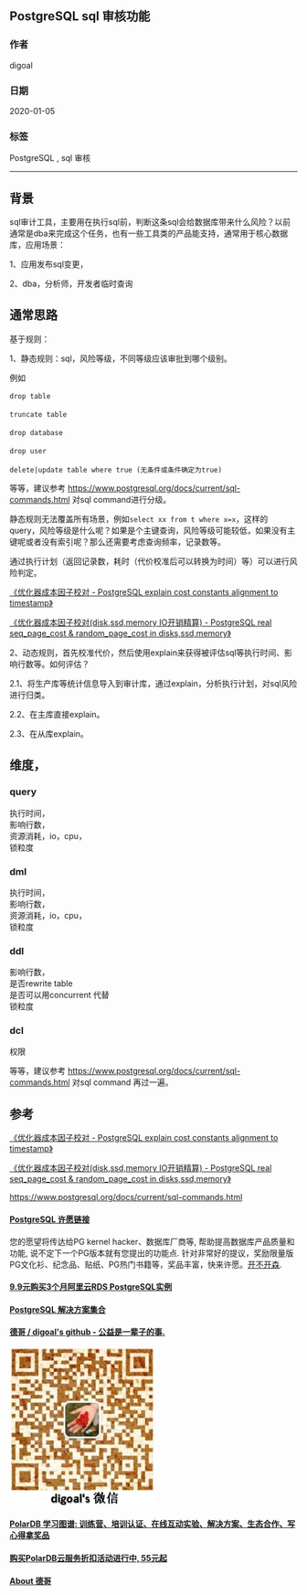 ## PostgreSQL sql 审核功能  
                                                                                                             
### 作者                                                                    
digoal                                                                                                             
                                                                                                             
### 日期                                                                                                             
2020-01-05                                                                                                         
                                                                                                             
### 标签                                                                                                             
PostgreSQL , sql 审核   
                                                                                                             
----                                                                                                             
                                                                                                             
## 背景     
sql审计工具，主要用在执行sql前，判断这条sql会给数据库带来什么风险？以前通常是dba来完成这个任务，也有一些工具类的产品能支持，通常用于核心数据库，应用场景：  
  
1、应用发布sql变更，  
  
2、dba，分析师，开发者临时查询  
  
## 通常思路  
基于规则：  
  
1、静态规则：sql，风险等级，不同等级应该审批到哪个级别。  
  
例如  
  
```  
drop table   
  
truncate table   
  
drop database   
  
drop user   
  
delete|update table where true (无条件或条件确定为true)  
```  
  
等等，建议参考 https://www.postgresql.org/docs/current/sql-commands.html 对sql command进行分级。   
  
静态规则无法覆盖所有场景，例如```select xx from t where x=x```，这样的query，风险等级是什么呢？如果是个主键查询，风险等级可能较低，如果没有主键呢或者没有索引呢？那么还需要考虑查询频率，记录数等。  
  
通过执行计划（返回记录数，耗时（代价校准后可以转换为时间）等）可以进行风险判定。  
  
[《优化器成本因子校对 - PostgreSQL explain cost constants alignment to timestamp》](../201311/20131126_03.md)    
  
[《优化器成本因子校对(disk,ssd,memory IO开销精算) - PostgreSQL real seq_page_cost & random_page_cost in disks,ssd,memory》](../201404/20140423_01.md)    
  
2、动态规则，首先校准代价，然后使用explain来获得被评估sql等执行时间、影响行数等。如何评估？  
  
2\.1、将生产库等统计信息导入到审计库，通过explain，分析执行计划，对sql风险进行归类。  
  
2\.2、在主库直接explain。  
  
2\.3、在从库explain。  
  
## 维度，  
### query  
执行时间，  
影响行数，  
资源消耗，io，cpu，  
锁粒度  
  
### dml  
执行时间，  
影响行数，  
资源消耗，io，cpu，  
锁粒度  
  
### ddl  
影响行数，  
是否rewrite table  
是否可以用concurrent 代替  
锁粒度  
  
### dcl  
权限  
  
等等，建议参考 https://www.postgresql.org/docs/current/sql-commands.html 对sql command 再过一遍。   
  
## 参考  
[《优化器成本因子校对 - PostgreSQL explain cost constants alignment to timestamp》](../201311/20131126_03.md)    
  
[《优化器成本因子校对(disk,ssd,memory IO开销精算) - PostgreSQL real seq_page_cost & random_page_cost in disks,ssd,memory》](../201404/20140423_01.md)    
  
https://www.postgresql.org/docs/current/sql-commands.html  
    
  
  
  
  
  
  
  
  
  
  
  
  
  
  
  
  
  
  
  
  
  
  
  
  
  
  
  
  
  
  
  
  
  
  
  
  
  
  
  
  
  
  
  
  
  
  
  
  
  
  
  
  
  
  
#### [PostgreSQL 许愿链接](https://github.com/digoal/blog/issues/76 "269ac3d1c492e938c0191101c7238216")
您的愿望将传达给PG kernel hacker、数据库厂商等, 帮助提高数据库产品质量和功能, 说不定下一个PG版本就有您提出的功能点. 针对非常好的提议，奖励限量版PG文化衫、纪念品、贴纸、PG热门书籍等，奖品丰富，快来许愿。[开不开森](https://github.com/digoal/blog/issues/76 "269ac3d1c492e938c0191101c7238216").  
  
  
#### [9.9元购买3个月阿里云RDS PostgreSQL实例](https://www.aliyun.com/database/postgresqlactivity "57258f76c37864c6e6d23383d05714ea")
  
  
#### [PostgreSQL 解决方案集合](https://yq.aliyun.com/topic/118 "40cff096e9ed7122c512b35d8561d9c8")
  
  
#### [德哥 / digoal's github - 公益是一辈子的事.](https://github.com/digoal/blog/blob/master/README.md "22709685feb7cab07d30f30387f0a9ae")
  
  
![digoal's wechat](../pic/digoal_weixin.jpg "f7ad92eeba24523fd47a6e1a0e691b59")
  
  
#### [PolarDB 学习图谱: 训练营、培训认证、在线互动实验、解决方案、生态合作、写心得拿奖品](https://www.aliyun.com/database/openpolardb/activity "8642f60e04ed0c814bf9cb9677976bd4")
  
  
#### [购买PolarDB云服务折扣活动进行中, 55元起](https://www.aliyun.com/activity/new/polardb-yunparter?userCode=bsb3t4al "e0495c413bedacabb75ff1e880be465a")
  
  
#### [About 德哥](https://github.com/digoal/blog/blob/master/me/readme.md "a37735981e7704886ffd590565582dd0")
  
